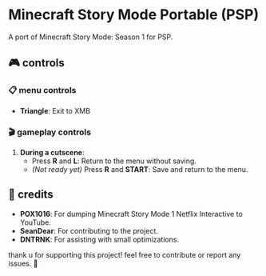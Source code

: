 # Minecraft Story Mode Portable (PSP)

A port of Minecraft Story Mode: Season 1 for PSP.

## 🎮 controls

### 📋 menu controls
- **Triangle**: Exit to XMB

### 🎬 gameplay controls
1. **During a cutscene**:
   - Press **R** and **L**: Return to the menu without saving.
   - *(Not ready yet)* Press **R** and **START**: Save and return to the menu.

## 👏 credits

- **POX1016**: For dumping Minecraft Story Mode 1 Netflix Interactive to YouTube.
- **SeanDear**: For contributing to the project.
- **DNTRNK**: For assisting with small optimizations.

thank u for supporting this project! feel free to contribute or report any issues. 🚀
